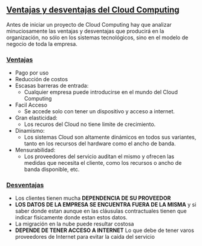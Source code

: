## [Ventajas y desventajas del Cloud Computing]()
Antes de iniciar un proyecto de Cloud Computing hay que analizar minuciosamente las ventajas y desventajas que producirá en la organización, no sólo en los sistemas tecnológicos, sino en el modelo de negocio de toda la empresa.

### [Ventajas]()
- Pago por uso
- Reducción de costos
- Escasas barreras de entrada:
    * Cualquier empresa puede introducirse en el mundo del Cloud Computing
- Facil Acceso
    * Se accede solo con tener un dispositivo y acceso a internet.
- Gran elasticidad:
    * Los recuros del Cloud no tiene limite de crecimiento.
- Dinamismo:
    * Los sistemas Cloud son altamente dinámicos en todos sus variantes, tanto en los recursos del
    hardware como el ancho de banda.
- Mensurabilidad:
    * Los proveedores del servicio auditan el mismo y ofrecen las medidas que necesita el cliente,
    como los recursos o ancho de banda disponible, etc.

### [Desventajas]()
- Los clientes tienen mucha **DEPENDENCIA DE SU PROVEEDOR** 
- **LOS DATOS DE LA EMPRESA SE ENCUENTRA FUERA DE LA MISMA** y si saber donde estan aunque en las 
cláusulas contractuales tienen que indicar físicamente donde estan estos datos.
- La migración en la nube puede resultar costosa
- **DEPENDE DE TENER ACCESO A INTERNET** Lo que debe de tener varos proveedores de Internet para evitar
la caida del servicio
